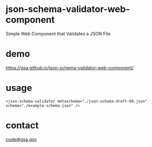 # json-schema-validator-web-component
Simple Web Component that Validates a JSON File

# demo
https://gsa.github.io/json-schema-validator-web-component/

# usage
```
<json-schema-validator metaschema="./json-schema-draft-04.json" schema="./example-schema.json" />
```

# contact
code@gsa.gov
